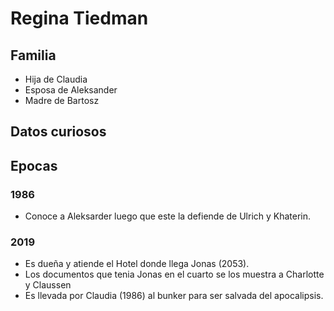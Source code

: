 # Regina Tiedman

## Familia

* Hija de Claudia
* Esposa de Aleksander
* Madre de Bartosz

## Datos curiosos

## Epocas

### 1986

* Conoce a Aleksarder luego que este la defiende de Ulrich y Khaterin.

### 2019

* Es dueña y atiende el Hotel donde llega Jonas (2053).
* Los documentos que tenia Jonas en el cuarto se los muestra a Charlotte y Claussen
* Es llevada por Claudia (1986) al bunker para ser salvada del apocalipsis.
